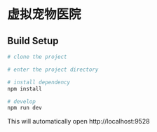 # 虚拟宠物医院
## Build Setup

```bash
# clone the project

# enter the project directory

# install dependency
npm install

# develop
npm run dev
```

This will automatically open http://localhost:9528
